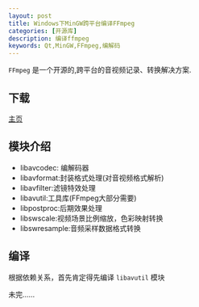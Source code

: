 ```yaml
---
layout: post
title: Windows下MinGW跨平台编译FFmpeg
categories: [开源库]
description: 编译ffmpeg
keywords: Qt,MinGW,FFmpeg,编解码
---
```


`FFmpeg` 是一个开源的,跨平台的音视频记录、转换解决方案.

## 下载

[主页](http://ffmpeg.org/)


## 模块介绍

- libavcodec: 编解码器
- libavformat:封装格式处理(对音视频格式解析)
- libavfilter:滤镜特效处理
- libavutil:工具库(FFmpeg大部分需要)
- libpostproc:后期效果处理
- libswscale:视频场景比例缩放，色彩映射转换
- libswresample:音频采样数据格式转换


## 编译

根据依赖关系，首先肯定得先编译 `libavutil` 模块

未完……
